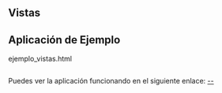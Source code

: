 ## Vistas ##

## Aplicación de Ejemplo ##


ejemplo_vistas.html

```HTML
```

Puedes ver la aplicación funcionando en el siguiente enlace:
[--](#)

